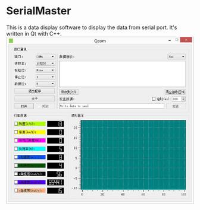 # SerialMaster
This is a data display software to display the data from serial port. It's written in Qt with C++.
![img](serial_master.png)
